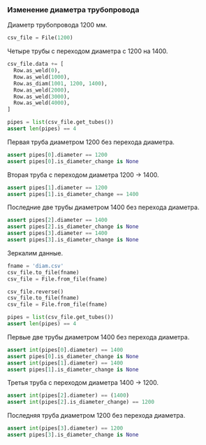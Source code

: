 ### Изменение диаметра трубопровода

Диаметр трубопровода 1200 мм.

```python
csv_file = File(1200)
```

Четыре трубы с переходом диаметра с 1200 на 1400.

```python
csv_file.data += [
  Row.as_weld(0),
  Row.as_weld(1000),
  Row.as_diam(1001, 1200, 1400),
  Row.as_weld(2000),
  Row.as_weld(3000),
  Row.as_weld(4000),
]

pipes = list(csv_file.get_tubes())
assert len(pipes) == 4
```

Первая труба диаметром 1200 без перехода диаметра.

```python
assert pipes[0].diameter == 1200
assert pipes[0].is_diameter_change is None
```

Вторая труба с переходом диаметра 1200 -> 1400.

```python
assert pipes[1].diameter == 1200
assert pipes[1].is_diameter_change == 1400
```

Последние две трубы диаметром 1400 без перехода диаметра.

```python
assert pipes[2].diameter == 1400
assert pipes[2].is_diameter_change is None
assert pipes[3].diameter == 1400
assert pipes[3].is_diameter_change is None
```

Зеркалим данные.

```python
fname = 'diam.csv'
csv_file.to_file(fname)
csv_file = File.from_file(fname)

csv_file.reverse()
csv_file.to_file(fname)
csv_file = File.from_file(fname)

pipes = list(csv_file.get_tubes())
assert len(pipes) == 4
```

Первые две трубы диаметром 1400 без перехода диаметра.

```python
assert int(pipes[0].diameter) == 1400
assert pipes[0].is_diameter_change is None
assert int(pipes[1].diameter) == 1400
assert pipes[1].is_diameter_change is None
```

Третья труба с переходом диаметра 1400 -> 1200.

```python
assert int(pipes[2].diameter) == (1400)
assert int(pipes[2].is_diameter_change) == 1200
```

Последняя труба диаметром 1200 без перехода диаметра.

```python
assert int(pipes[3].diameter) == 1200
assert pipes[3].is_diameter_change is None
```
